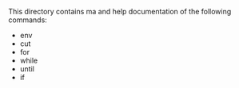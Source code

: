 This directory contains ma and help documentation of the following commands:
- env
- cut
- for
- while
- until
- if
